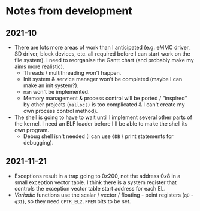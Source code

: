 # Notes from development

## 2021-10

* There are lots more areas of work than I anticipated (e.g. eMMC driver,
  SD driver, block devices, etc. all required before I can start work on the
  file system). I need to reorganise the Gantt chart (and probably make my
  aims more realistic).
  * Threads / multithreading won't happen.
  * Init system & service manager won't be completed (maybe I can make an init
    system?).
  * `man` won't be implemented.
  * Memory management & process control will be ported / "inspired" by other
    projects (`malloc()` is too complicated & I can't create my own process
    control method).
* The shell is going to have to wait until I implement several other parts of
  the kernel. I need an ELF loader before I'll be able to make the shell its
  own program.
  * Debug shell isn't needed (I can use `GDB` / print statements for
    debugging).

## 2021-11-21

* Exceptions result in a trap going to $0x200$, not the address $0x8$ in a
  small exception vector table. I think there is a system register that
  controls the exception vector table start address for each EL.
* *Variadic* functions use the scalar / vector / floating - point registers
  (`q0` - `q31`), so they need `CPTR_EL2.FPEN` bits to be set.
